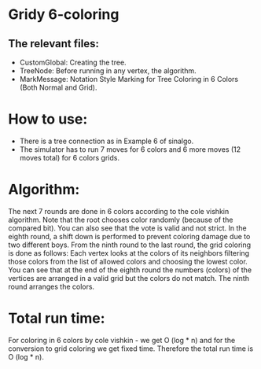 # Gridy 6-coloring

## The relevant files:
- CustomGlobal: Creating the tree.
- TreeNode: Before running in any vertex, the algorithm.
- MarkMessage: Notation Style Marking for Tree Coloring in 6 Colors (Both Normal and Grid).

# How to use:
- There is a tree connection as in Example 6 of sinalgo.
- The simulator has to run 7 moves for 6 colors and 6 more moves (12 moves total) for 6 colors grids.

# Algorithm:
The next 7 rounds are done in 6 colors according to the cole vishkin algorithm.
Note that the root chooses color randomly (because of the compared bit). You can also see that the vote is valid and not strict.
In the eighth round, a shift down is performed to prevent coloring damage due to two different boys.
From the ninth round to the last round, the grid coloring is done as follows:
Each vertex looks at the colors of its neighbors filtering those colors from the list of allowed colors and choosing the lowest color.
You can see that at the end of the eighth round the numbers (colors) of the vertices are arranged in a valid grid but the colors do not match.
The ninth round arranges the colors.

# Total run time:
For coloring in 6 colors by cole vishkin - we get O (log * n) and for the conversion to grid coloring we get fixed time. Therefore the total run time is O (log * n).